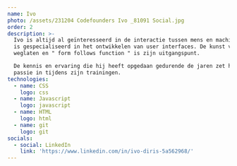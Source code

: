 ```yaml
---
name: Ivo
photo: /assets/231204 Codefounders Ivo _81091 Social.jpg
order: 2
description: >-
  Ivo is altijd al geïnteresseerd in de interactie tussen mens en machine. Hij
  is gespecialiseerd in het ontwikkelen van user interfaces. De kunst van het
  weglaten en " form follows function " is zijn uitgangspunt. 

  De kennis en ervaring die hij heeft opgedaan gedurende de jaren zet hij met
  passie in tijdens zijn trainingen.
technologies:
  - name: CSS
    logo: css
  - name: Javascript
    logo: javascript
  - name: HTML
    logo: html
  - name: git
    logo: git
socials:
  - social: LinkedIn
    link: 'https://www.linkedin.com/in/ivo-diris-5a562968/'
---
```














